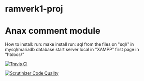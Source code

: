 # ramverk1-proj

Anax comment module
==================================

How to install:
run: make install
run: sql from the files on "sql/" in mysql/mariadb database
start server local in "XAMPP" first page in "htdocs/"


[![Travis CI](https://api.travis-ci.org/KifeKenny/ramverk1-proj.svg?branch=master)](https://travis-ci.org/KifeKenny/ramverk1-proj)

[![Scrutinizer Code Quality](https://scrutinizer-ci.com/g/KifeKenny/ramverk1-proj/badges/quality-score.png?b=master)](https://scrutinizer-ci.com/g/KifeKenny/ramverk1-proj/)
